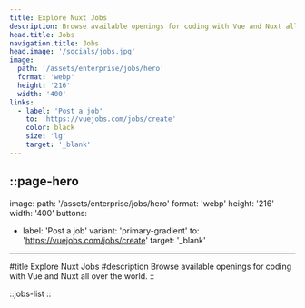 ```yaml
---
title: Explore Nuxt Jobs
description: Browse available openings for coding with Vue and Nuxt all over the world.
head.title: Jobs
navigation.title: Jobs
head.image: '/socials/jobs.jpg'
image:
  path: '/assets/enterprise/jobs/hero'
  format: 'webp'
  height: '216'
  width: '400'
links:
  - label: 'Post a job'
    to: 'https://vuejobs.com/jobs/create'
    color: black
    size: 'lg'
    target: '_blank'
---
```


::page-hero
---
image:
  path: '/assets/enterprise/jobs/hero'
  format: 'webp'
  height: '216'
  width: '400'
buttons:
  - label: 'Post a job'
    variant: 'primary-gradient'
    to: 'https://vuejobs.com/jobs/create'
    target: '_blank'
---
#title
Explore Nuxt Jobs
#description
Browse available openings for coding with Vue and Nuxt all over the world.
::

::jobs-list
::
